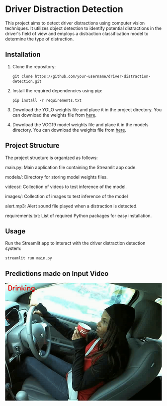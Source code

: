 # Driver Distraction Detection

This project aims to detect driver distractions using computer vision techniques. It utilizes object detection to identify potential distractions in the driver's field of view and employs a distraction classification model to determine the type of distraction.


## Installation

1. Clone the repository:

   ```shell
   git clone https://github.com/your-username/driver-distraction-detection.git

2. Install the required dependencies using pip:
   
   ```shell
   pip install -r requirements.txt

3. Download the YOLO weights file and place it in the project directory. You can download the weights file from [here](https://drive.google.com/file/d/1FiM0xf7engfJIrbDJptG-GBRh5nlLKe7/view?usp=sharing).

4. Download the VGG19 model weights file and place it in the models directory. You can download the weights file from [here](https://drive.google.com/file/d/1TeYYVQOgMGzx9gZg-WknPoXt7YeDHpz0/view?usp=sharing).

## Project Structure
The project structure is organized as follows:

main.py: Main application file containing the Streamlit app code.

models/: Directory for storing model weights files.

videos/: Collection of videos to test inference of the model.

images/: Collection of images to test inference of the model

alert.mp3: Alert sound file played when a distraction is detected.

requirements.txt: List of required Python packages for easy installation.


## Usage
Run the Streamlit app to interact with the driver distraction detection system:

```shell
streamlit run main.py 
```


## Predictions made on Input Video
![Output](/images/ezgif-1-ef1e0147eb.gif)



